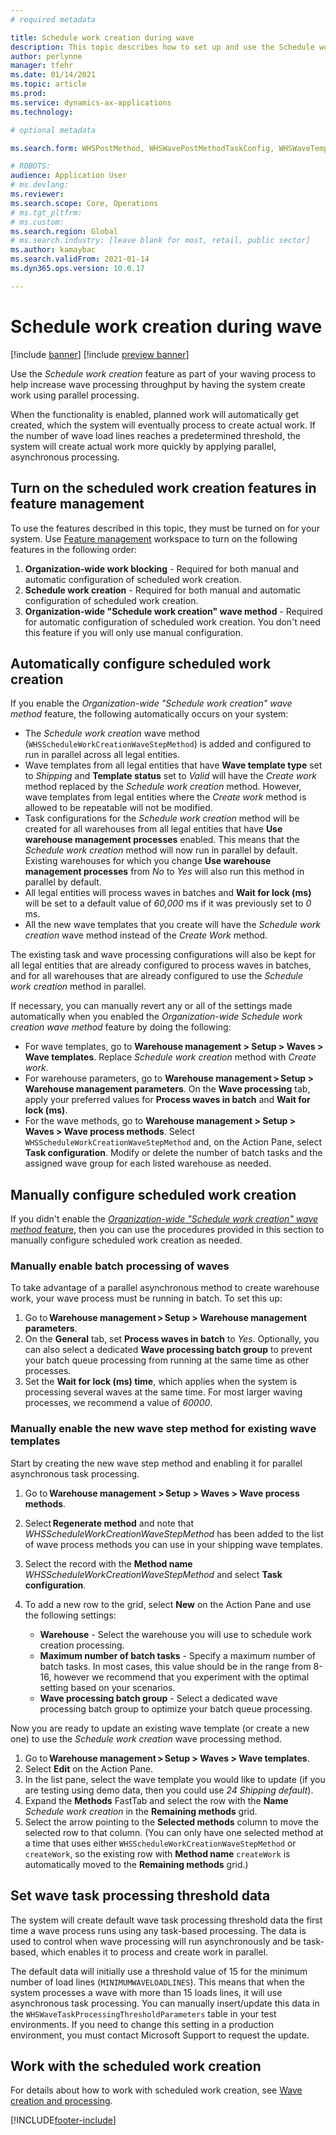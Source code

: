 ```yaml
---
# required metadata

title: Schedule work creation during wave
description: This topic describes how to set up and use the Schedule work creation wave processing method.
author: perlynne
manager: tfehr
ms.date: 01/14/2021
ms.topic: article
ms.prod:
ms.service: dynamics-ax-applications
ms.technology:

# optional metadata

ms.search.form: WHSPostMethod, WHSWavePostMethodTaskConfig, WHSWaveTemplateTable, WHSParameters, WHSWaveTableListPage, WHSWorkTableListPage, WHSWorkTable, BatchJobEnhanced, WHSPlannedWorkOrder

# ROBOTS:
audience: Application User
# ms.devlang:
ms.reviewer: 
ms.search.scope: Core, Operations
# ms.tgt_pltfrm:
# ms.custom:
ms.search.region: Global
# ms.search.industry: [leave blank for most, retail, public sector]
ms.author: kamaybac
ms.search.validFrom: 2021-01-14
ms.dyn365.ops.version: 10.0.17

---
```


# Schedule work creation during wave

[!include [banner](../../includes/banner.md)]
[!include [preview banner](../includes/preview-banner.md)]

Use the *Schedule work creation* feature as part of your waving process to help increase wave processing throughput by having the system create work using parallel processing.

When the functionality is enabled, planned work will automatically get created, which the system will eventually process to create actual work. If the number of wave load lines reaches a predetermined threshold, the system will create actual work more quickly by applying parallel, asynchronous processing.

## Turn on the scheduled work creation features in feature management

To use the features described in this topic, they must be turned on for your system. Use [Feature management](../../fin-ops-core/fin-ops/get-started/feature-management/feature-management-overview.md) workspace to turn on the following features in the following order:

1. **Organization-wide work blocking** - Required for both manual and automatic configuration of scheduled work creation.
1. **Schedule work creation** - Required for both manual and automatic configuration of scheduled work creation.
1. **Organization-wide "Schedule work creation" wave method** - Required for automatic configuration of scheduled work creation. You don't need this feature if you will only use manual configuration.

<a name="Auto-enable-schedule-work-creation"></a>

## Automatically configure scheduled work creation

If you enable the *Organization-wide "Schedule work creation" wave method* feature, the following automatically occurs on your system:

- The *Schedule work creation* wave method (`WHSScheduleWorkCreationWaveStepMethod`) is added and configured to run in parallel across all legal entities.
- Wave templates from all legal entities that have **Wave template type** set to *Shipping* and **Template status** set to *Valid* will have the *Create work* method replaced by the *Schedule work creation* method. However, wave templates from legal entities where the *Create work* method is allowed to be repeatable will not be modified.
- Task configurations for the *Schedule work creation* method will be created for all warehouses from all legal entities that have **Use warehouse management processes** enabled. This means that the *Schedule work creation* method will now run in parallel by default. Existing warehouses for which you change **Use warehouse management processes** from *No* to *Yes* will also run this method in parallel by default.
- All legal entities will process waves in batches and **Wait for lock (ms)** will be set to a default value of *60,000* ms if it was previously set to *0* ms.
- All the new wave templates that you create will have the *Schedule work creation* wave method instead of the *Create Work* method.

The existing task and wave processing configurations will also be kept for all legal entities that are already configured to process waves in batches, and for all warehouses that are already configured to use the *Schedule work creation* method in parallel.

If necessary, you can manually revert any or all of the settings made automatically when you enabled the *Organization-wide Schedule work creation wave method* feature by doing the following:

- For wave templates, go to **Warehouse management \> Setup \> Waves \> Wave templates**. Replace *Schedule work creation* method with *Create work*.
- For warehouse parameters, go to **Warehouse management \> Setup \> Warehouse management parameters**. On the **Wave processing** tab, apply your preferred values for **Process waves in batch** and **Wait for lock (ms)**.
- For the wave methods, go to **Warehouse management \> Setup \> Waves \> Wave process methods**. Select `WHSScheduleWorkCreationWaveStepMethod` and, on the Action Pane, select **Task configuration**. Modify or delete the number of batch tasks and the assigned wave group for each listed warehouse as needed.

## Manually configure scheduled work creation

If you didn't enable the [*Organization-wide "Schedule work creation" wave method* feature](#Auto-enable-schedule-work-creation), then you can use the procedures provided in this section to manually configure scheduled work creation as needed.

### Manually enable batch processing of waves

To take advantage of a parallel asynchronous method to create warehouse work, your wave process must be running in batch. To set this up:

1. Go to **Warehouse management \> Setup \> Warehouse management parameters**.
1. On the **General** tab, set **Process waves in batch** to *Yes*. Optionally, you can also select a dedicated **Wave processing batch group** to prevent your batch queue processing from running at the same time as other processes.
1. Set the **Wait for lock (ms) time**, which applies when the system is processing several waves at the same time. For most larger waving processes, we recommend a value of *60000*.

### Manually enable the new wave step method for existing wave templates

Start by creating the new wave step method and enabling it for parallel asynchronous task processing.

1. Go to **Warehouse management \> Setup \> Waves \> Wave process methods**.
1. Select **Regenerate method** and note that *WHSScheduleWorkCreationWaveStepMethod* has been added to the list of wave process methods you can use in your shipping wave templates.
1. Select the record with the **Method name** *WHSScheduleWorkCreationWaveStepMethod* and select **Task configuration**.
1. To add a new row to the grid, select **New** on the Action Pane and use the following settings:

    - **Warehouse** - Select the warehouse you will use to schedule work creation processing.
    - **Maximum number of batch tasks** - Specify a maximum number of batch tasks. In most cases, this value should be in the range from 8-16, however we recommend that you experiment with the optimal setting based on your scenarios.
    - **Wave processing batch group** - Select a dedicated wave processing batch group to optimize your batch queue processing.

Now you are ready to update an existing wave template (or create a new one) to use the *Schedule work creation* wave processing method.

1. Go to **Warehouse management \> Setup \> Waves \> Wave templates**.
1. Select **Edit** on the Action Pane.
1. In the list pane, select the wave template you would like to update (if you are testing using demo data, then you could use *24 Shipping default*).
1. Expand the **Methods** FastTab and select the row with the **Name** *Schedule work creation* in the **Remaining methods** grid.
1. Select the arrow pointing to the **Selected methods** column to move the selected row to that column. (You can only have one selected method at a time that uses either `WHSScheduleWorkCreationWaveStepMethod` or `createWork`, so the existing row with **Method name** `createWork` is automatically moved to the **Remaining methods** grid.)

## Set wave task processing threshold data

The system will create default wave task processing threshold data the first time a wave process runs using any task-based processing. The data is used to control when wave processing will run asynchronously and be task-based, which enables it to process and create work in parallel.

The default data will initially use a threshold value of 15 for the minimum number of load lines (`MINIMUMWAVELOADLINES`). This means that when the system processes a wave with more than 15 loads lines, it will use asynchronous task processing. You can manually insert/update this data in the `WHSWaveTaskProcessingThresholdParameters` table in your test environments. If you need to change this setting in a production environment, you must contact Microsoft Support to request the update.

## Work with the scheduled work creation

For details about how to work with scheduled work creation, see [Wave creation and processing](wave-processing.md). 


[!INCLUDE[footer-include](../../includes/footer-banner.md)]
